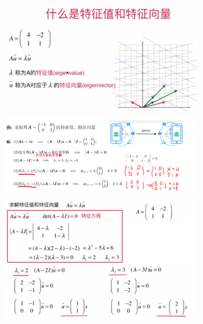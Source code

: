 ![](../photo/Pasted%20image%2020240308164038.png)

![](../photo/Pasted%20image%2020240312155822.png)

![](../photo/Pasted%20image%2020240308164114.png)


